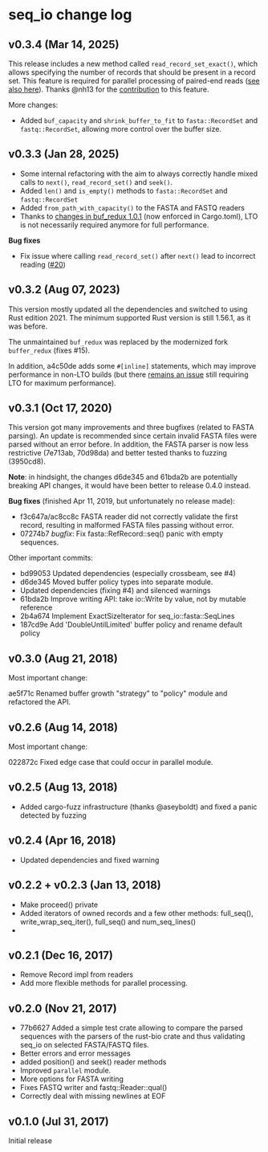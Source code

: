 # seq_io change log

## v0.3.4 (Mar 14, 2025)

This release includes a new method called `read_record_set_exact()`, which allows
specifying the number of records that should be present in a record set.
This feature is required for parallel processing of paired-end reads
([see also here](https://github.com/markschl/seq_io/issues/24)).
Thanks @nh13 for the [contribution](https://github.com/markschl/seq_io/pull/23)
to this feature.

More changes:

* Added `buf_capacity` and `shrink_buffer_to_fit` to `fasta::RecordSet` and
  `fastq::RecordSet`, allowing more control over the buffer size.


## v0.3.3 (Jan 28, 2025)

* Some internal refactoring with the aim to always correctly handle mixed calls
  to `next()`, `read_record_set()` and `seek()`.
* Added `len()` and `is_empty()` methods to `fasta::RecordSet` and `fastq::RecordSet`
* Added `from_path_with_capacity()` to the FASTA and FASTQ readers
* Thanks to [changes in buf_redux 1.0.1](https://github.com/dignifiedquire/buffer-redux/pull/2)
  (now enforced in Cargo.toml), LTO is not necessarily required anymore for full performance.

**Bug fixes**
* Fix issue where calling `read_record_set()` after `next()` lead to incorrect
  reading ([#20](https://github.com/markschl/seq_io/issues/20))

## v0.3.2 (Aug 07, 2023)

This version mostly updated all the dependencies and switched to using
Rust edition 2021. The minimum supported Rust version is still 1.56.1,
as it was before.

The unmaintained `buf_redux` was replaced by the modernized fork `buffer_redux`
(fixes #15).

In addition, a4c50de adds some `#[inline]` statements, which may improve performance
in non-LTO builds (but there [remains an issue](https://github.com/dignifiedquire/buffer-redux/pull/2)
still requiring LTO for maximum performance).

## v0.3.1 (Oct 17, 2020)

This version got many improvements and three bugfixes (related to FASTA parsing).
An update is recommended since certain invalid FASTA files were parsed without an error
before.
In addition, the FASTA parser is now less restrictive (7e713ab, 70d98da) and 
better tested thanks to fuzzing (3950cd8).

**Note**: in hindsight, the changes d6de345 and 61bda2b are potentially breaking
API changes, it would have been better to release 0.4.0 instead.

**Bug fixes** (finished Apr 11, 2019, but unfortunately no release made):
* f3c647a/ac8cc8c FASTA reader did not correctly validate the first
    record, resulting in malformed FASTA files passing without error.
* 07274b7 *bugfix*: Fix fasta::RefRecord::seq() panic with empty sequences.

Other important commits:
* bd99053 Updated dependencies (especially crossbeam, see #4)
* d6de345 Moved buffer policy types into separate module.
* Updated dependencies (fixing #4) and silenced warnings
* 61bda2b Improve writing API: take io::Write by value, not by mutable reference 
* 2b4a674 Implement ExactSizeIterator for seq_io::fasta::SeqLines 
* 187cd9e Add 'DoubleUntilLimited' buffer policy and rename default policy 

## v0.3.0 (Aug 21, 2018)

Most important change:

ae5f71c Renamed buffer growth "strategy" to "policy" module and refactored the API.

## v0.2.6 (Aug 14, 2018)

Most important change:

022872c Fixed edge case that could occur in parallel module.

## v0.2.5 (Aug 13, 2018)

* Added cargo-fuzz infrastructure (thanks @aseyboldt) and fixed a panic detected
  by fuzzing

## v0.2.4 (Apr 16, 2018)

* Updated dependencies and fixed warning

## v0.2.2 + v0.2.3 (Jan 13, 2018)

* Make proceed() private
* Added iterators of owned records and a few other methods: full_seq(),
  write_wrap_seq_iter(), full_seq() and num_seq_lines()
* 

## v0.2.1 (Dec 16, 2017)

* Remove Record impl from readers
* Add more flexible methods for parallel processing. 

## v0.2.0 (Nov 21, 2017)

* 77b6627 Added a simple test crate allowing to compare the parsed sequences with
    the parsers of the rust-bio crate and thus validating seq_io on selected
    FASTA/FASTQ files.
* Better errors and error messages
* added position() and seek() reader methods
* Improved `parallel` module.
* More options for FASTA writing
* Fixes FASTQ writer and fastq::Reader::qual()
* Correctly deal with missing newlines at EOF

## v0.1.0 (Jul 31, 2017)

Initial release
